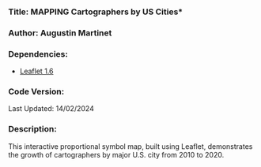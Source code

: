 ### **Title:**  MAPPING Cartographers by US Cities*

### **Author:** Augustin Martinet

### **Dependencies:**
* [Leaflet 1.6](https://leafletjs.com/reference-1.6.0.html)

### **Code Version:**
Last Updated: 14/02/2024

### **Description:**
This interactive proportional symbol map, built using Leaflet, demonstrates the growth of cartographers by major U.S. city from 2010 to 2020.
